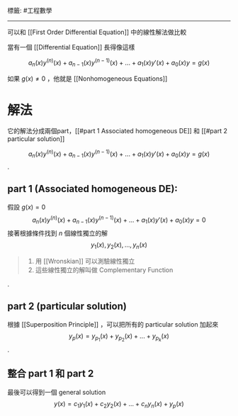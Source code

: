 標籤: #工程數學 

---

可以和 [[First Order Differential Equation]] 中的線性解法做比較

當有一個 [[Differential Equation]] 長得像這樣

$$a_n(x)y^{(n)}(x) + a_{n-1}(x)y^{(n-1)}(x) + ... + a_1(x)y'(x) + a_0(x)y = g(x)$$

如果 $g(x) \neq 0$ ，他就是 [[Nonhomogeneous Equations]]

# 解法

它的解法分成兩個part，[[#part 1 Associated homogeneous DE]] 和 [[#part 2 particular solution]]

$$a_n(x)y^{(n)}(x) + a_{n-1}(x)y^{(n-1)}(x) + ... + a_1(x)y'(x) + a_0(x)y = g(x)$$
.
## part 1 (Associated homogeneous DE):
假設 $g(x) = 0$
$$a_n(x)y^{(n)}(x) + a_{n-1}(x)y^{(n-1)}(x) + ... + a_1(x)y'(x) + a_0(x)y = 0$$
接著根據條件找到 $n$ 個線性獨立的解
$$y_1(x), y_2(x),...,y_n(x)$$
> 1. 用 [[Wronskian]] 可以測驗線性獨立
> 2. 這些線性獨立的解叫做 Complementary Function

.
## part 2 (particular solution)
根據 [[Superposition Principle]] ，可以把所有的 particular solution 加起來
$$y_p(x) = y_{p_1}(x) + y_{p_2}(x) + ... + y_{p_k}(x)$$
.
## 整合 part 1 和 part 2

最後可以得到一個 general solution
$$y(x) = c_1y_1(x) + c_2y_2(x) + ... + c_ny_n(x) + y_p(x)$$